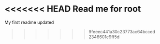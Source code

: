 <<<<<<< HEAD
Read me for root
=======
 My first readme 
updated
>>>>>>> 9feeec441a30c23773ac64bcced2346601c9ff5d

